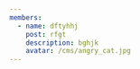 ```yaml
---
members:
  - name: dftyhhj
    post: rfgt
    description: bghjk
    avatar: /cms/angry_cat.jpg
---
```

